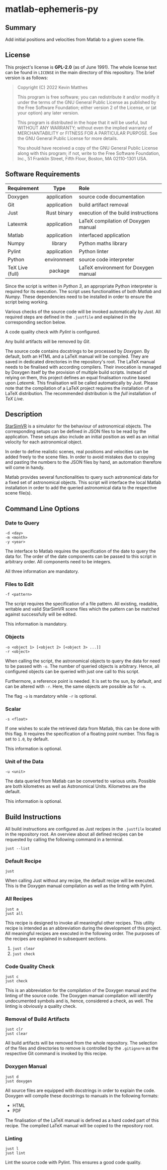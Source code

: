 <!---------------------- GNU General Public License 2.0 ------------------------
--                                                                            --
-- Copyright (C) 2022 Kevin Matthes                                           --
--                                                                            --
-- This program is free software; you can redistribute it and/or modify       --
-- it under the terms of the GNU General Public License as published by       --
-- the Free Software Foundation; either version 2 of the License, or          --
-- (at your option) any later version.                                        --
--                                                                            --
-- This program is distributed in the hope that it will be useful,            --
-- but WITHOUT ANY WARRANTY; without even the implied warranty of             --
-- MERCHANTABILITY or FITNESS FOR A PARTICULAR PURPOSE.  See the              --
-- GNU General Public License for more details.                               --
--                                                                            --
-- You should have received a copy of the GNU General Public License along    --
-- with this program; if not, write to the Free Software Foundation, Inc.,    --
-- 51 Franklin Street, Fifth Floor, Boston, MA 02110-1301 USA.                --
--                                                                            --
------------------------------------------------------------------------------->

<!------------------------------------------------------------------------------
--
--  AUTHOR      Kevin Matthes
--  BRIEF       Important information regarding this project.
--  COPYRIGHT   GPL-2.0
--  DATE        2022
--  FILE        README.md
--  NOTE        See `LICENSE' for full license.
--
------------------------------------------------------------------------------->

# matlab-ephemeris-py

## Summary

Add initial positions and velocities from Matlab to a given scene file.

## License

This project's license is **GPL-2.0** (as of June 1991).  The whole license text
can be found in `LICENSE` in the main directory of this repository.  The brief
version is as follows:

> Copyright (C) 2022 Kevin Matthes
>
> This program is free software; you can redistribute it and/or modify
> it under the terms of the GNU General Public License as published by
> the Free Software Foundation; either version 2 of the License, or
> (at your option) any later version.
>
> This program is distributed in the hope that it will be useful,
> but WITHOUT ANY WARRANTY; without even the implied warranty of
> MERCHANTABILITY or FITNESS FOR A PARTICULAR PURPOSE.  See the
> GNU General Public License for more details.
>
> You should have received a copy of the GNU General Public License along
> with this program; if not, write to the Free Software Foundation, Inc.,
> 51 Franklin Street, Fifth Floor, Boston, MA 02110-1301 USA.

## Software Requirements

| Requirement       | Type          | Role                                  |
|:------------------|:-------------:|:--------------------------------------|
| Doxygen           | application   | source code documentation             |
| Git               | application   | build artifact removal                |
| Just              | Rust binary   | execution of the build instructions   |
| Latexmk           | application   | LaTeX compilation of Doxygen manual   |
| Matlab            | application   | interfaced application                |
| Numpy             | library       | Python maths library                  |
| Pylint            | application   | Python linter                         |
| Python            | environment   | source code interpreter               |
| TeX Live (full)   | package       | LaTeX environment for Doxygen manual  |

Since the script is written in *Python 3*, an appropriate Python interpreter is
required for its execution.  The script uses functionalities of both *Matlab*
and *Numpy*.  These dependencies need to be installed in order to ensure the
script being working.

Various checks of the source code will be invoked automatically by *Just*.  All
required steps are defined in the `.justfile` and explained in the corresponding
section below.

A code quality check with *Pylint* is configured.

Any build artifacts will be removed by *Git*.

The source code contains docstrings to be processed by *Doxygen*.  By default,
both an HTML and a LaTeX manual will be compiled.  They are saved in dedicated
directories in the repository's root.  The LaTeX manual needs to be finalised
with according compilers.  Their invocation is managed by Doxygen itself by the
provision of multiple build scripts.  Instead of relying on them, this project
defines an equal finalisation routine based upon *Latexmk*.  This finalisation
will be called automatically by Just.  Please note that the compilation of a
LaTeX project requires the installation of a LaTeX distribution.  The
recommended distribution is the *full* installation of *TeX Live*.

## Description

[StarSimVR](https://github.com/StarSimVR/godot) is a simulator for the behaviour
of astronomical objects.  The corresponding setups can be defined in JSON files
to be read by the application.  These setups also include an initial position as
well as an initial velocity for each astronomical object.

In order to define realistic scenes, real positions and velocities can be added
freely to the scene files.  In order to avoid mistakes due to copying and
pasting the numbers to the JSON files by hand, an automation therefore will come
in handy.

Matlab provides several functionalities to query such astronomical data for a
fixed set of astronomical objects.  This script will interface the local Matlab
installation in order to add the queried astronomical data to the respective
scene file(s).

## Command Line Options

### Date to Query

```
-d <day>
-m <month>
-y <year>
```

The interface to Matlab requires the specification of the date to query the data
for.  The order of the date components can be passed to this script in arbitrary
order.  All components need to be integers.

All three information are mandatory.

### Files to Edit

```
-f <pattern>
```

The script requires the specification of a file pattern.  All existing,
readable, writable and valid StarSimVR scene files which the pattern can be
matched against successfully will be edited.

This information is mandatory.

### Objects

```
-o <object 1> [<object 2> [<object 3> ...]]
-r <object>
```

When calling the script, the astronomical objects to query the data for need to
be passed with `-o`.  The number of queried objects is arbitrary.  Hence, all
configured objects can be queried with just one call to this script.

Furthermore, a reference point is needed.  It is set to the sun, by default, and
can be altered with `-r`.  Here, the same objects are possible as for `-o`.

The flag `-o` is mandatory while `-r` is optional.

### Scalar

```
-s <float>
```

If one wishes to scale the retrieved data from Matlab, this can be done with
this flag.  It requires the specification of a floating point number.  This flag
is set to `1.0`, by default.

This information is optional.

### Unit of the Data

```
-u <unit>
```

The data queried from Matlab can be converted to various units.  Possible are
both kilometres as well as Astronomical Units.  Kilometres are the default.

This information is optional.

## Build Instructions

All build instructions are configured as Just recipes in the `.justfile` located
in the repository root.  An overview about all defined recipes can be requested
by calling the following command in a terminal.

```
just --list
```

### Default Recipe

```
just
```

When calling Just without any recipe, the default recipe will be executed.  This
is the Doxygen manual compilation as well as the linting with Pylint.

### All Recipes

```
just a
just all
```

This recipe is designed to invoke all meaningful other recipes.  This utility
recipe is intended as an abbreviation during the development of this project.
All meaningful recipes are executed in the following order.  The purposes of
the recipes are explained in subsequent sections.

1. `just clear`
2. `just check`

### Code Quality Check

```
just c
just check
```

This is an abbreviation for the compilation of the Doxygen manual and the
linting of the source code.  The Doxygen manual compilation will identify
undocumented symbols and is, hence, considered a check, as well.  The linting is
obviously a quality check.

### Removal of Build Artifacts

```
just clr
just clear
```

All build artifacts will be removed from the whole repository.  The selection of
the files and directories to remove is controlled by the `.gitignore` as the
respective Git command is invoked by this recipe.

### Doxygen Manual

```
just d
just doxygen
```

All source files are equipped with docstrings in order to explain the code.
Doxygen will compile these docstrings to manuals in the following formats:

* HTML
* PDF

The finalisation of the LaTeX manual is defined as a hard coded part of this
recipe.  The compiled LaTeX manual will be copied to the repository root.

### Linting

```
just l
just lint
```

Lint the source code with Pylint.  This ensures a good code quality.

<!----------------------------------------------------------------------------->
